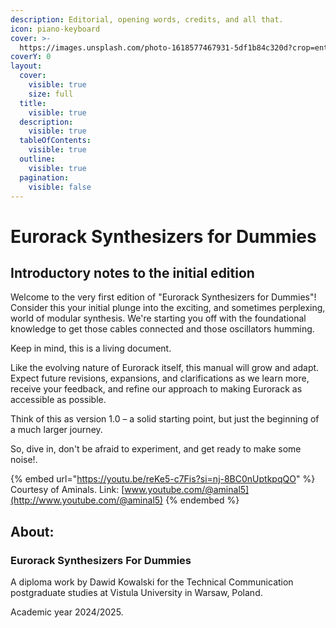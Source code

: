 ```yaml
---
description: Editorial, opening words, credits, and all that.
icon: piano-keyboard
cover: >-
  https://images.unsplash.com/photo-1618577467931-5df1b84c320d?crop=entropy&cs=srgb&fm=jpg&ixid=M3wxOTcwMjR8MHwxfHNlYXJjaHw1fHxldXJvcmFja3xlbnwwfHx8fDE3NDMyNTM3OTZ8MA&ixlib=rb-4.0.3&q=85
coverY: 0
layout:
  cover:
    visible: true
    size: full
  title:
    visible: true
  description:
    visible: true
  tableOfContents:
    visible: true
  outline:
    visible: true
  pagination:
    visible: false
---
```


# Eurorack Synthesizers for Dummies

## Introductory notes to the initial edition

Welcome to the very first edition of "Eurorack Synthesizers for Dummies"!\
Consider this your initial plunge into the exciting, and sometimes perplexing, world of modular synthesis. We're starting you off with the foundational knowledge to get those cables connected and those oscillators humming.

Keep in mind, this is a living document.

Like the evolving nature of Eurorack itself, this manual will grow and adapt.\
Expect future revisions, expansions, and clarifications as we learn more, receive your feedback, and refine our approach to making Eurorack as accessible as possible.

Think of this as version 1.0 – a solid starting point, but just the beginning of a much larger journey.

So, dive in, don't be afraid to experiment, and get ready to make some noise!.

{% embed url="https://youtu.be/reKe5-c7Fis?si=nj-8BC0nUptkpqQO" %}
Courtesy of Aminals. Link: [www.youtube.com/@aminal5](http://www.youtube.com/@aminal5)
{% endembed %}

## About:

### Eurorack Synthesizers For Dummies

A diploma work by Dawid Kowalski for the Technical Communication postgraduate studies at Vistula University in Warsaw, Poland.

Academic year 2024/2025.
